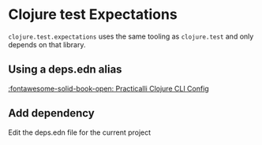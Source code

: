 # Clojure test Expectations

<!-- TODO: Add expectation style unit testing to `clojure.test` based tests. -->

`clojure.test.expectations` uses the same tooling as `clojure.test` and only depends on that library.

## Using a deps.edn alias

[:fontawesome-solid-book-open: Practicalli Clojure CLI Config](/clojure/clojure-cli/practicalli-config/)

## Add dependency
Edit the deps.edn file for the current project
